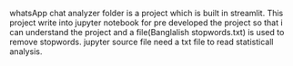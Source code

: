  whatsApp chat analyzer folder is a project which is built in streamlit. 
 This project write into jupyter notebook for pre developed the project so that i can understand the project and a file(Banglalish stopwords.txt) is used to remove stopwords.
jupyter source file need a txt file to read statisticall analysis.
